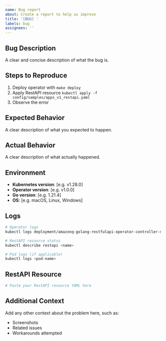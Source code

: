 ```yaml
---
name: Bug report
about: Create a report to help us improve
title: '[BUG] '
labels: bug
assignees: ''
---
```


## Bug Description
A clear and concise description of what the bug is.

## Steps to Reproduce
1. Deploy operator with `make deploy`
2. Apply RestAPI resource `kubectl apply -f config/samples/apps_v1_restapi.yaml`
3. Observe the error

## Expected Behavior
A clear description of what you expected to happen.

## Actual Behavior
A clear description of what actually happened.

## Environment
- **Kubernetes version**: [e.g. v1.28.0]
- **Operator version**: [e.g. v1.0.0]
- **Go version**: [e.g. 1.21.4]
- **OS**: [e.g. macOS, Linux, Windows]

## Logs
```bash
# Operator logs
kubectl logs deployment/amazonq-golang-restfulapi-operator-controller-manager -n amazonq-golang-restfulapi-operator-system

# RestAPI resource status
kubectl describe restapi <name>

# Pod logs (if applicable)
kubectl logs <pod-name>
```

## RestAPI Resource
```yaml
# Paste your RestAPI resource YAML here
```

## Additional Context
Add any other context about the problem here, such as:
- Screenshots
- Related issues
- Workarounds attempted